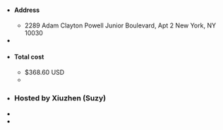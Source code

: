 - #### Address
	- 2289 Adam Clayton Powell Junior Boulevard, Apt 2
	  New York, NY 10030
-
- #### Total cost
	- $368.60 USD
	-
- ### Hosted by Xiuzhen (Suzy)
-
-